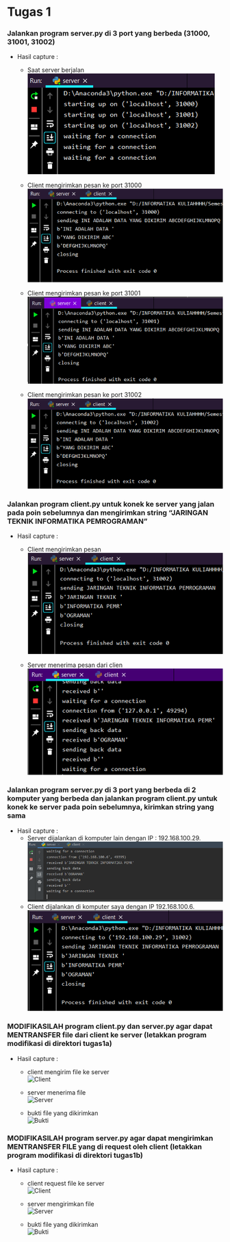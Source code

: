 # Tugas 1
### Jalankan program server.py di 3 port yang berbeda (31000, 31001, 31002) 
* Hasil capture :
    * Saat server berjalan<br>
    ![](https://github.com/bimaramadhan/progjarB/blob/master/tugas1/gambar/server%203%20port.PNG?raw=true)

    * Client mengirimkan pesan ke port 31000<br>
    ![](https://github.com/bimaramadhan/progjarB/blob/master/tugas1/gambar/client%2031000.PNG?raw=true)

    * Client mengirimkan pesan ke port 31001<br>
    ![](https://github.com/bimaramadhan/progjarB/blob/master/tugas1/gambar/client%2031001.PNG?raw=true)

    * Client mengirimkan pesan ke port 31002<br>
    ![](https://github.com/bimaramadhan/progjarB/blob/master/tugas1/gambar/client%2031002.PNG?raw=true)


### Jalankan program client.py untuk konek ke server yang jalan pada poin sebelumnya dan mengirimkan string “JARINGAN TEKNIK INFORMATIKA PEMROGRAMAN” 
* Hasil capture :
    * Client mengirimkan pesan<br>
    ![](https://github.com/bimaramadhan/progjarB/blob/master/tugas1/gambar/client%20string%20informatika.PNG?raw=true)

    * Server menerima pesan dari clien<br>
    ![](https://github.com/bimaramadhan/progjarB/blob/master/tugas1/gambar/server%20string%20informatika.PNG?raw=true)
    

### Jalankan program server.py di 3 port yang berbeda di 2 komputer yang berbeda dan jalankan program client.py untuk konek ke server pada poin sebelumnya, kirimkan string yang sama
* Hasil capture :
    * Server dijalankan di komputer lain dengan IP : 192.168.100.29. <br>
     ![](https://github.com/bimaramadhan/progjarB/blob/master/tugas1/gambar/server%20kirim%20komputer%20lain.png?raw=true)
    * Client dijalankan di komputer saya dengan IP 192.168.100.6. <br>
     ![](https://github.com/bimaramadhan/progjarB/blob/master/tugas1/gambar/client%20kirim%20komputer%20lain.PNG?raw=true)

### MODIFIKASILAH program client.py dan server.py agar dapat MENTRANSFER file dari client ke server (letakkan program modifikasi di direktori tugas1a)
* Hasil capture :
    * client mengirim file ke server<br>
    ![Client](foto/6.client.png)

    * server menerima file<br>
    ![Server](foto/6.server.png)

    * bukti file yang dikirimkan<br>
    ![Bukti](foto/6.bukti.png)

### MODIFIKASILAH program server.py agar dapat mengirimkan MENTRANSFER FILE yang di request oleh client (letakkan program modifikasi di direktori tugas1b) 
* Hasil capture :
    * client request file ke server<br>
    ![Client](foto/7.client.png)

    * server mengirimkan file <br>
    ![Server](foto/7.server.png)

    * bukti file yang dikirimkan<br>
    ![Bukti](foto/7.bukti.png)
